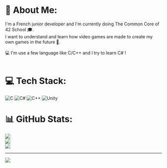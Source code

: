 # 💫 About Me:
I'm a French junior developer and I'm currently doing The Common Core of 42 School 🎓.<br>I want to understand and learn how video games are made to create my own games in the future 🚀.<br><br>💻 I'm use a few language like C/C++  and I try to learn C# ! <br><br>


# 💻 Tech Stack:
![C](https://img.shields.io/badge/c-%2300599C.svg?style=flat&logo=c&logoColor=white) ![C#](https://img.shields.io/badge/c%23-%23239120.svg?style=flat&logo=csharp&logoColor=white) ![C++](https://img.shields.io/badge/c++-%2300599C.svg?style=flat&logo=c%2B%2B&logoColor=white) ![Unity](https://img.shields.io/badge/unity-%23000000.svg?style=flat&logo=unity&logoColor=white)
# 📊 GitHub Stats:
![](https://github-readme-stats.vercel.app/api?username=Nnelo0&theme=nord&hide_border=false&include_all_commits=false&count_private=false)<br/>
![](https://nirzak-streak-stats.vercel.app/?user=Nnelo0&theme=nord&hide_border=false)<br/>
![](https://github-readme-stats.vercel.app/api/top-langs/?username=Nnelo0&theme=nord&hide_border=false&include_all_commits=false&count_private=false&layout=compact)

---
[![](https://visitcount.itsvg.in/api?id=Nnelo0&icon=0&color=0)](https://visitcount.itsvg.in)

<!-- Proudly created with GPRM ( https://gprm.itsvg.in ) -->
